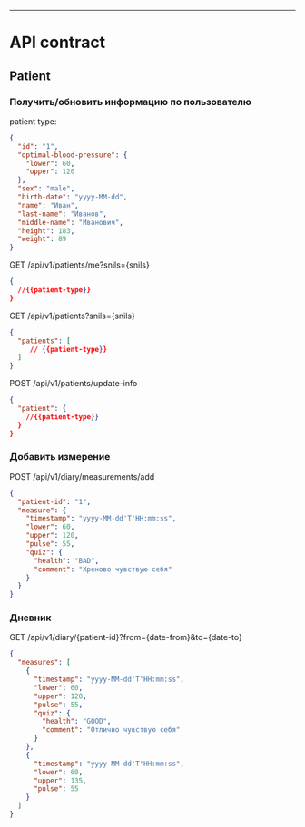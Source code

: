 ---

# API contract

## Patient

### Получить/обновить информацию по пользователю

patient type:
```json
{
  "id": "1",
  "optimal-blood-pressure": {
    "lower": 60,
    "upper": 120
  },
  "sex": "male",
  "birth-date": "yyyy-MM-dd",
  "name": "Иван",
  "last-name": "Иванов",
  "middle-name": "Иванович",
  "height": 183,
  "weight": 89
}
```

GET /api/v1/patients/me?snils={snils}
```json
{
  //{{patient-type}}
}
```

GET /api/v1/patients?snils={snils} 
```json
{
  "patients": [
     // {{patient-type}}
  ]
}
```

POST /api/v1/patients/update-info
```json
{
  "patient": {
    //{{patient-type}} 
  }
}
```


### Добавить измерение

POST /api/v1/diary/measurements/add

```json
{
  "patient-id": "1",
  "measure": {
    "timestamp": "yyyy-MM-dd'T'HH:mm:ss",
    "lower": 60,
    "upper": 120,
    "pulse": 55,
    "quiz": {
      "health": "BAD",
      "comment": "Хреново чувствую себя"
    }
  }
}
```

### Дневник

GET /api/v1/diary/{patient-id}?from={date-from}&to={date-to}

```json
{
  "measures": [
    {
      "timestamp": "yyyy-MM-dd'T'HH:mm:ss",
      "lower": 60,
      "upper": 120,
      "pulse": 55,
      "quiz": {
        "health": "GOOD",
        "comment": "Отлично чувствую себя"
      }
    },
    {
      "timestamp": "yyyy-MM-dd'T'HH:mm:ss",
      "lower": 60,
      "upper": 135,
      "pulse": 55
    }
  ]
}
```

